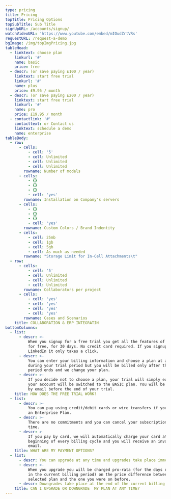 ```yaml
---
type: pricing
title: Pricing
topTitle: Pricing Options
topSubTitle: Sub Title
signUpURL: /accounts/signup/
watchVideoURL: 'https://www.youtube.com/embed/mIOudZrtVRs'
requestURL: /request-a-demo
bgImage: /img/topImgPricing.jpg
tableHead:
  - linktext: choose plan
    linkurl: '#'
    name: basic
    price: free
  - descr: (or save paying £100 / year)
    linktext: start free trial
    linkurl: '#'
    name: plus
    price: £9.95 / month
  - descr: (or save paying £200 / year)
    linktext: start free trial
    linkurl: '#'
    name: pro
    price: £19.95 / month
  - contactlink: '#'
    contacttext: or Contact us
    linktext: schedule a demo
    name: enterprise
tableBody:
  - row:
      - cells:
          - cell: '5'
          - cell: Unlimited
          - cell: Unlimited
          - cell: Unlimited
        rowname: Number of models
      - cells:
          - {}
          - {}
          - {}
          - cell: 'yes'
        rowname: Installation on Company's servers
      - cells:
          - {}
          - {}
          - {}
          - cell: 'yes'
        rowname: Custom Colors / Brand Indentity
      - cells:
          - cell: 25mb
          - cell: 1gb
          - cell: 5gb
          - cell: As much as needed
        rowname: "Storage Limit for In-Cell Attachments\t"
  - row:
      - cells:
          - cell: '5'
          - cell: Unlimited
          - cell: Unlimited
          - cell: Unlimited
        rowname: Collaborators per project
      - cells:
          - cell: 'yes'
          - cell: 'yes'
          - cell: 'yes'
          - cell: 'yes'
        rowname: Cases and Scenarios
    title: COLLABORATION & ERP INTEGRATIN
bottomColumns:
  - list:
      - descr: >-
          When you signup for a free trial you get all the features of Visyond,
          for free, for 30 days. No credit card required. If you signup with
          LinkedIn it only takes a click.
      - descr: >-
          You can enter your billing information and choose a plan at any time
          during your trial period but you will be billed only after the trial
          period ends and we change your plan.
      - descr: >-
          If you decide not to choose a plan, your trial will simply expire and
          your account will be switched to the BASIC plan. You will be notified
          by email before the end of your trial.
    title: HOW DOES THE FREE TRIAL WORK?
  - list:
      - descr: >-
          You can pay using credit/debit cards or wire transfers if you purchase
          an Enterprise Plan.
      - descr: >-
          There are no commitments and you can cancel your subscription at any
          time.
      - descr: >-
          If you pay by card, we will automatically charge your card at the
          beginning of every billing cycle and you will receive an invoice by
          email.
    title: WHAT ARE MY PAYMENT OPTIONS?
  - list:
      - descr: You can upgrade at any time and upgrades take place immediately.
      - descr: >-
          When you upgrade you will be charged pro-rata (for the days remaining
          in the current billing period) on the price difference between the new
          selected plan and the one you were on before.
      - descr: Downgrades take place at the end of the current billing cycle.
    title: CAN I UPGRADE OR DOWNGRADE  MY PLAN AT ANY TIME?
---
```


